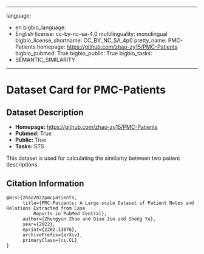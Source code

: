 
---
language: 
- en
bigbio_language: 
- English
license: cc-by-nc-sa-4.0
multilinguality: monolingual
bigbio_license_shortname: CC_BY_NC_SA_4p0
pretty_name: PMC-Patients
homepage: https://github.com/zhao-zy15/PMC-Patients
bigbio_pubmed: True
bigbio_public: True
bigbio_tasks: 
- SEMANTIC_SIMILARITY
---


# Dataset Card for PMC-Patients

## Dataset Description

- **Homepage:** https://github.com/zhao-zy15/PMC-Patients
- **Pubmed:** True
- **Public:** True
- **Tasks:** STS


This dataset is used for calculating the similarity between two patient descriptions.



## Citation Information

```
@misc{zhao2022pmcpatients,
      title={PMC-Patients: A Large-scale Dataset of Patient Notes and Relations Extracted from Case
          Reports in PubMed Central},
      author={Zhengyun Zhao and Qiao Jin and Sheng Yu},
      year={2022},
      eprint={2202.13876},
      archivePrefix={arXiv},
      primaryClass={cs.CL}
}
```

